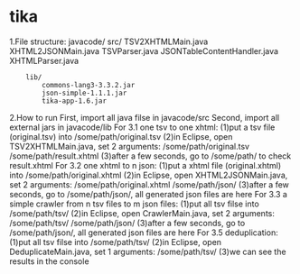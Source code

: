 tika
====
1.File  structure:
	javacode/
		src/
			TSV2XHTMLMain.java
			XHTML2JSONMain.java
			TSVParser.java
			JSONTableContentHandler.java
			XHTMLParser.java
			
		lib/
			commons-lang3-3.3.2.jar
			json-simple-1.1.1.jar
			tika-app-1.6.jar

2.How to run
	First, import all java filse in javacode/src
	Second, import all external jars in javacode/lib
	For 3.1 one tsv to one xhtml:
		(1)put a tsv file (original.tsv) into /some/path/original.tsv
		(2)in Eclipse, open TSV2XHTMLMain.java, set 2 arguments: /some/path/original.tsv /some/path/result.xhtml
		(3)after a few seconds, go to /some/path/ to check result.xhtml
	For 3.2 one xhtml to n json:
		(1)put a xhtml file (original.xhtml) into /some/path/original.xhtml
		(2)in Eclipse, open XHTML2JSONMain.java, set 2 arguments: /some/path/original.xhtml /some/path/json/
		(3)after a few seconds, go to /some/path/json/, all generated json files are here
	For 3.3 a  simple  crawler from n tsv files to m json files:
		(1)put all tsv filse into /some/path/tsv/
		(2)in Eclipse, open CrawlerMain.java, set 2 arguments: /some/path/tsv/ /some/path/json/
		(3)after a few seconds, go to /some/path/json/, all generated json files are here
	For 3.5 deduplication:
		(1)put all tsv filse into /some/path/tsv/
		(2)in Eclipse, open DeduplicateMain.java, set 1 arguments: /some/path/tsv/
		(3)we can see the results in the console
